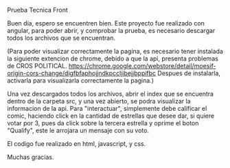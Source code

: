 Prueba Tecnica Front

Buen día, espero se encuentren bien. 
Este proyecto fue realizado con angular, para poder abrir, y comprobar la prueba, es necesario descargar todos los archivos que se encuentran.

(Para poder visualizar correctamente la pagina, es necesario tener instalada la siguiente extencion de chrome, debido a que la api, presenta problemas de CROS POLITICAL. 
https://chrome.google.com/webstore/detail/moesif-origin-cors-change/digfbfaphojjndkpccljibejjbppifbc 
Despues de instalarla, activarla para visualizarla correctamente la pagina.)

Una vez descargados todos los archivos, abrir el index que se encuentra dentro de la carpeta src, y una vez abierto, se podra visualizar la informacion de la api. 
Para "interactuar", simplemente debe calificar el comic, haciendo click en la cantidad de estrellas que desee dar, si quiere votar por 3, pues da click sobre la tercera estrella y oprime el boton "Qualify", este le arrojara un mensaje con su voto. 

El codigo fue realizado en html, javascript, y css.

Muchas gracias.
